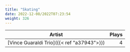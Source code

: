 ```yaml
---
title: "Skating"
date: 2022-12-08/2022T07:23:54
weight: 326
---
```




 Artist | Plays 
----- | -----:
[Vince Guaraldi Trio]({{< ref "a37943">}}) | 4
